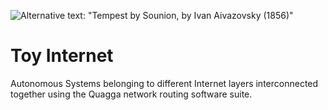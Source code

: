 ![Alternative text: "Tempest by Sounion, by Ivan Aivazovsky (1856)"](https://upload.wikimedia.org/wikipedia/commons/thumb/f/f8/File-Ivan_Aivazovsky_-_Tempset_by_Sounion.jpg/640px-File-Ivan_Aivazovsky_-_Tempset_by_Sounion.jpg "Tempest by Sounion, Ivan Aivazovsky (1856)")
# Toy Internet
Autonomous Systems belonging to different Internet layers interconnected together using the Quagga network routing software suite.
